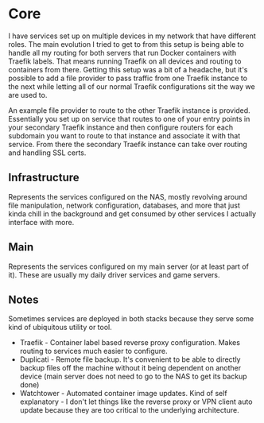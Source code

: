 # Core

I have services set up on multiple devices in my network that have different roles. The main evolution I tried to get to from this setup is being able to handle all my routing for both servers that run Docker containers with Traefik labels. That means running Traefik on all devices and routing to containers from there. Getting this setup was a bit of a headache, but it's possible to add a file provider to pass traffic from one Traefik instance to the next while letting all of our normal Traefik configurations sit the way we are used to.

An example file provider to route to the other Traefik instance is provided. Essentially you set up on service that routes to one of your entry points in your secondary Traefik instance and then configure routers for each subdomain you want to route to that instance and associate it with that service. From there the secondary Traefik instance can take over routing and handling SSL certs.

## Infrastructure

Represents the services configured on the NAS, mostly revolving around file manipulation, network configuration, databases, and more that just kinda chill in the background and get consumed by other services I actually interface with more.

## Main

Represents the services configured on my main server (or at least part of it). These are usually my daily driver services and game servers.

## Notes

Sometimes services are deployed in both stacks because they serve some kind of ubiquitous utility or tool.

- Traefik - Container label based reverse proxy configuration. Makes routing to services much easier to configure.
- Duplicati - Remote file backup. It's convenient to be able to directly backup files off the machine without it being dependent on another device (main server does not need to go to the NAS to get its backup done)
- Watchtower - Automated container image updates. Kind of self explanatory - I don't let things like the reverse proxy or VPN client auto update because they are too critical to the underlying architecture.
